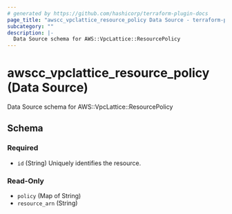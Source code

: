 ```yaml
---
# generated by https://github.com/hashicorp/terraform-plugin-docs
page_title: "awscc_vpclattice_resource_policy Data Source - terraform-provider-awscc"
subcategory: ""
description: |-
  Data Source schema for AWS::VpcLattice::ResourcePolicy
---
```


# awscc_vpclattice_resource_policy (Data Source)

Data Source schema for AWS::VpcLattice::ResourcePolicy



<!-- schema generated by tfplugindocs -->
## Schema

### Required

- `id` (String) Uniquely identifies the resource.

### Read-Only

- `policy` (Map of String)
- `resource_arn` (String)


